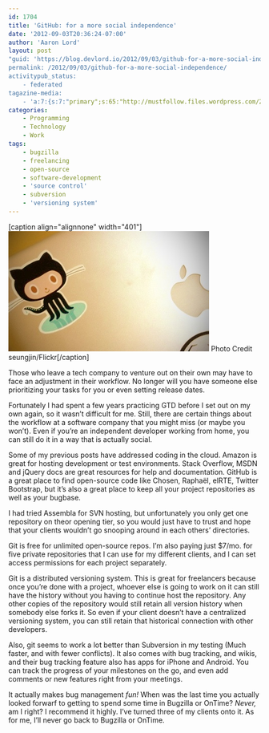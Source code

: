```yaml
---
id: 1704
title: 'GitHub: for a more social independence'
date: '2012-09-03T20:36:24-07:00'
author: 'Aaron Lord'
layout: post
"guid: 'https://blog.devlord.io/2012/09/03/github-for-a-more-social-independence/'
permalink: /2012/09/03/github-for-a-more-social-independence/
activitypub_status:
    - federated
tagazine-media:
    - 'a:7:{s:7:"primary";s:65:"http://mustfollow.files.wordpress.com/2012/09/20120903-213309.jpg";s:6:"images";a:1:{s:65:"http://mustfollow.files.wordpress.com/2012/09/20120903-213309.jpg";a:6:{s:8:"file_url";s:65:"http://mustfollow.files.wordpress.com/2012/09/20120903-213309.jpg";s:5:"width";i:401;s:6:"height";i:240;s:4:"type";s:5:"image";s:4:"area";i:96240;s:9:"file_path";b:0;}}s:6:"videos";a:0:{}s:11:"image_count";i:1;s:6:"author";s:8:"28099389";s:7:"blog_id";s:8:"28571045";s:9:"mod_stamp";s:19:"2012-09-04 04:45:10";}'
categories:
    - Programming
    - Technology
    - Work
tags:
    - bugzilla
    - freelancing
    - open-source
    - software-development
    - 'source control'
    - subversion
    - 'versioning system'
---
```


[caption align="alignnone" width="401"]<a href="/assets/img/2012/09/20120903-213309.jpg"><img class="alignnone size-full" src="/assets/img/2012/09/20120903-213309.jpg" alt="20120903-213309.jpg" /></a> Photo Credit seungjin/Flickr[/caption]

Those who leave a tech company to venture out on their own may have to face an adjustment in their workflow. No longer will you have someone else prioritizing your tasks for you or even setting release dates.

Fortunately I had spent a few years practicing GTD before I set out on my own again, so it wasn’t difficult for me. Still, there are certain things about the workflow at a software company that you might miss (or maybe you won’t). Even if you’re an independent developer working from home, you can still do it in a way that is actually social.

Some of my previous posts have addressed coding in the cloud. Amazon is great for hosting development or test environments. Stack Overflow, MSDN and jQuery docs are great resources for help and documentation. GitHub is a great place to find open-source code like Chosen, Raphaël, elRTE, Twitter Bootstrap, but it’s also a great place to keep all your project repositories as well as your bugbase.

I had tried Assembla for SVN hosting, but unfortunately you only get one repository on theor opening tier, so you would just have to trust and hope that your clients wouldn’t go snooping around in each others’ directories.

Git is free for unlimited open-source repos. I’m also paying just $7/mo. for five private repositories that I can use for my different clients, and I can set access permissions for each project separately.

Git is a distributed versioning system. This is great for freelancers because once you’re done with a project, whoever else is going to work on it can still have the history without you having to continue host the repository. Any other copies of the repository would still retain all version history when somebody else forks it. So even if your client doesn’t have a centralized versioning system, you can still retain that historical connection with other developers.

Also, git seems to work a lot better than Subversion in my testing (Much faster, and with fewer conflicts). It also comes with bug tracking, and wikis, and their bug tracking feature also has apps for iPhone and Android. You can track the progress of your milestones on the go, and even add comments or new features right from your meetings.

It actually makes bug management <em>fun!</em> When was the last time you actually looked forwarf to getting to spend some time in Bugzilla or OnTime? <em>Never,</em> am I right? I recommend it highly. I’ve turned three of my clients onto it. As for me, I’ll never go back to Bugzilla or OnTime.